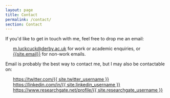 ```yaml
---
layout: page
title: Contact
permalink: /contact/
section: Contact
---
```


If you'd like to get in touch with me, feel free to drop me an email:
<ul style="list-style:none">
  <li>
    <a href="mailto:m.luckcuck@derby.ac.uk" >m.luckcuck@derby.ac.uk</a> for work or academic enquiries, or
  </li>
  <li>
    <a href="mailto:{{site.email}}" >{{site.email}}</a> for non-work emails.
  </li>
</ul>

Email is probably the best way to contact me, but I may also be contactable on:
<ul style="list-style:none">
  <li>
    <a href="https://twitter.com/{{ site.twitter_username }}">
      <i class="fa fa-twitter-square fa-2x"></i> https://twitter.com/{{ site.twitter_username }}
    </a>
  </li>

  <li>
    <a href="https://linkedin.com/in/{{ site.linkedin_username }}">
      <i class="fa fa-linkedin-square fa-2x"></i> https://linkedin.com/in/{{ site.linkedin_username }}
    </a>
  </li>

  <li>
    <a href="https://www.researchgate.net/profile/{{ site.researchgate_username }}">
      <i class="fab fa-researchgate fa-2x"></i> https://www.researchgate.net/profile/{{ site.researchgate_username }}
    </a>
  </li>
</ul>
